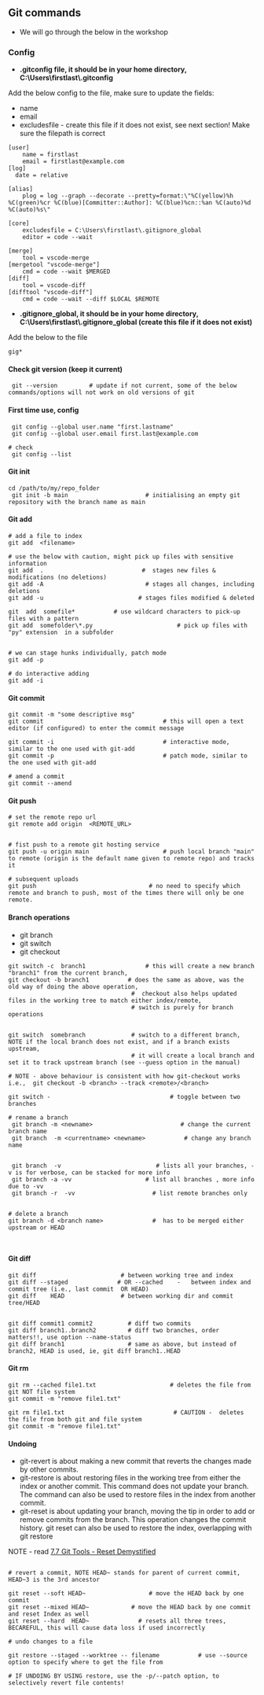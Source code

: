 ## Git commands

- We will go through the below in the workshop


### Config

- **.gitconfig file, it should be in your home directory, C:\Users\firstlast\\.gitconfig**

Add the below config to the file, make sure to update the fields:

- name
- email
- excludesfile  - create this file if it does not exist, see next section! Make sure the filepath is correct


```
[user]
    name = firstlast
    email = firstlast@example.com
[log]
  date = relative

[alias]
    plog = log --graph --decorate --pretty=format:\"%C(yellow)%h %C(green)%cr %C(blue)[Committer::Author]: %C(blue)%cn::%an %C(auto)%d %C(auto)%s\"

[core]
    excludesfile = C:\Users\firstlast\.gitignore_global
    editor = code --wait

[merge]
    tool = vscode-merge
[mergetool "vscode-merge"]
    cmd = code --wait $MERGED
[diff]
    tool = vscode-diff
[difftool "vscode-diff"]
    cmd = code --wait --diff $LOCAL $REMOTE

```

- **.gitignore_global,  it should be in your home directory, C:\Users\firstlast\\.gitignore_global    (create this file if it does not exist)**

Add the below to the file
```
gig*
```


#### Check git version  (keep it current)
```
 git --version         # update if not current, some of the below commands/options will not work on old versions of git
```

#### First time use, config

```
 git config --global user.name "first.lastname"
 git config --global user.email first.last@example.com

# check
 git config --list

```

#### Git init

```
cd /path/to/my/repo_folder
 git init -b main                      # initialising an empty git repository with the branch name as main

```


#### Git add

```
# add a file to index
git add  <filename>

# use the below with caution, might pick up files with sensitive information
git add  .                            #  stages new files & modifications (no deletions)
git add -A                             # stages all changes, including deletions
git add -u                           # stages files modified & deleted

git  add  somefile*           # use wildcard characters to pick-up files with a pattern
git add  somefolder\*.py                        # pick up files with "py" extension  in a subfolder


# we can stage hunks individually, patch mode
git add -p

# do interactive adding
git add -i

```


#### Git commit

```
git commit -m "some descriptive msg"
git commit                                  # this will open a text editor (if configured) to enter the commit message

git commit -i                               # interactive mode, similar to the one used with git-add
git commit -p                               # patch mode, similar to the one used with git-add

# amend a commit
git commit --amend

```



#### Git push

```
# set the remote repo url
git remote add origin  <REMOTE_URL>


# fist push to a remote git hosting service
git push -u origin main                     # push local branch "main" to remote (origin is the default name given to remote repo) and tracks it

# subsequent uploads
git push                                # no need to specify which remote and branch to push, most of the times there will only be one remote.

```

#### Branch operations

- git branch
- git switch
- git checkout

```
git switch -c  branch1                 # this will create a new branch "branch1" from the current branch,
git checkout -b branch1           # does the same as above, was the old way of doing the above operation,
                                   #  checkout also helps updated files in the working tree to match either index/remote,
                                   # switch is purely for branch operations


git switch  somebranch             # switch to a different branch, NOTE if the local branch does not exist, and if a branch exists upstream,
                                   # it will create a local branch and set it to track upstream branch (see --guess option in the manual)

# NOTE - above behaviour is consistent with how git-checkout works
i.e.,  git checkout -b <branch> --track <remote>/<branch>

git switch -                                  # toggle between two branches

# rename a branch
 git branch -m <newname>                         # change the current branch name
 git branch  -m <currentname> <newname>           # change any branch name


 git branch  -v                           # lists all your branches, -v is for verbose, can be stacked for more info
 git branch -a -vv                     # list all branches , more info due to -vv
 git branch -r  -vv                      # list remote branches only


# delete a branch
git branch -d <branch name>              #  has to be merged either upstream or HEAD



```


#### Git diff

```
git diff                        # between working tree and index
git diff --staged              # OR --cached    -   between index and commit tree (i.e., last commit  OR HEAD)
git diff    HEAD                # between working dir and commit tree/HEAD


git diff commit1 commit2          # diff two commits
git diff branch1..branch2         # diff two branches, order matters!!, use option --name-status
git diff branch1                  # same as above, but instead of branch2, HEAD is used, ie, git diff branch1..HEAD

```


#### Git rm

```
git rm --cached file1.txt                     # deletes the file from git NOT file system
git commit -m "remove file1.txt"

git rm file1.txt                               # CAUTION -  deletes the file from both git and file system
git commit -m "remove file1.txt"

```

#### Undoing


- git-revert is about making a new commit that reverts the changes made by other commits.
- git-restore is about restoring files in the working tree from either the index or another commit. This command does not update your branch. The command can also be used to restore files in the index from another commit.
- git-reset is about updating your branch, moving the tip in order to add or remove commits from the branch. This operation changes the commit history.
git reset can also be used to restore the index, overlapping with git restore

NOTE - read [7.7 Git Tools - Reset Demystified](https://git-scm.com/book/en/v2/Git-Tools-Reset-Demystified)


```

# revert a commit, NOTE HEAD~ stands for parent of current commit, HEAD~3 is the 3rd ancestor

git reset --soft HEAD~                  # move the HEAD back by one commit
git reset --mixed HEAD~            # move the HEAD back by one commit and reset Index as well
git reset --hard  HEAD~              # resets all three trees, BECAREFUL, this will cause data loss if used incorrectly

# undo changes to a file

git restore --staged --worktree -- filename           # use --source option to specify where to get the file from

# IF UNDOING BY USING restore, use the -p/--patch option, to selectively revert file contents!


```
